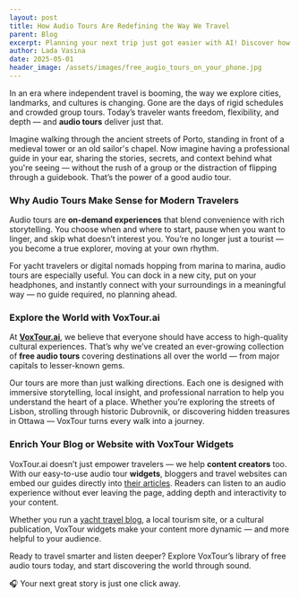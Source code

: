 ```yaml
---
layout: post
title: How Audio Tours Are Redefining the Way We Travel
parent: Blog
excerpt: Planning your next trip just got easier with AI! Discover how tools like Gemini 2.5 can help you choose the perfect destination based on weather, activities, and beauty — and how VoxTour.ai audio guides can turn your itinerary into an unforgettable journey.
author: Lada Vasina
date: 2025-05-01
header_image: /assets/images/free_augio_tours_on_your_phone.jpg
---
```

In an era where independent travel is booming, the way we explore cities, landmarks, and cultures is changing. Gone are the days of rigid schedules and crowded group tours. Today’s traveler wants freedom, flexibility, and depth — and **audio tours** deliver just that.

Imagine walking through the ancient streets of Porto, standing in front of a medieval tower or an old sailor's chapel. Now imagine having a professional guide in your ear, sharing the stories, secrets, and context behind what you're seeing — without the rush of a group or the distraction of flipping through a guidebook. That’s the power of a good audio tour.

### Why Audio Tours Make Sense for Modern Travelers

Audio tours are **on-demand experiences** that blend convenience with rich storytelling. You choose when and where to start, pause when you want to linger, and skip what doesn’t interest you. You’re no longer just a tourist — you become a true explorer, moving at your own rhythm.

For yacht travelers or digital nomads hopping from marina to marina, audio tours are especially useful. You can dock in a new city, put on your headphones, and instantly connect with your surroundings in a meaningful way — no guide required, no planning ahead.

### Explore the World with VoxTour.ai

At **[VoxTour.ai](https://voxtour.ai/)**, we believe that everyone should have access to high-quality cultural experiences. That’s why we’ve created an ever-growing collection of **free audio tours** covering destinations all over the world — from major capitals to lesser-known gems.

Our tours are more than just walking directions. Each one is designed with immersive storytelling, local insight, and professional narration to help you understand the heart of a place. Whether you’re exploring the streets of Lisbon, strolling through historic Dubrovnik, or discovering hidden treasures in Ottawa — VoxTour turns every walk into a journey.

### Enrich Your Blog or Website with VoxTour Widgets

VoxTour.ai doesn’t just empower travelers — we help **content creators** too. With our easy-to-use audio tour **widgets**, bloggers and travel websites can embed our guides directly into [their articles](https://tripsnotes.com/free-audiotours/). Readers can listen to an audio experience without ever leaving the page, adding depth and interactivity to your content.

Whether you run a [yacht travel blog](https://oceanshaker.com/why-free-audio-tours-are-a-must-have-on-every-trip/), a local tourism site, or a cultural publication, VoxTour widgets make your content more dynamic — and more helpful to your audience.


Ready to travel smarter and listen deeper? Explore VoxTour’s library of free audio tours today, and start discovering the world through sound.

🎧 Your next great story is just one click away.
